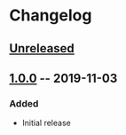 # Changelog

## [Unreleased]

## [1.0.0] -- 2019-11-03

### Added
* Initial release

[Unreleased]: https://github.com/sphrak/Either/compare/1.0.0...HEAD
[1.0.0]: https://github.com/sphrak/Either/releases/tag/1.0.0
